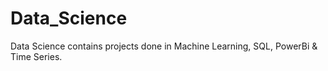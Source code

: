 # Data_Science
Data Science contains projects done in Machine Learning, SQL, PowerBi &amp; Time Series.
